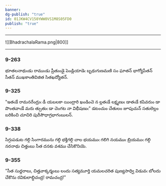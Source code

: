 ```yaml
---
banner: 
dg-publish: "true"
id: 01JKW4CV150YWW0VS1M8S05FD0
publish: "true"
---
```


---

![[BhadrachalaRama.png|800]]



---


### 9-263
భూతలనాథుఁడు రాముఁడు
ప్రీతుండై పెండ్లియాడెఁ బృథుగుణమణి సం
ఘాతన్ భాగ్యోపేతన్
సీతన్ ముఖకాంతివిజిత సితఖద్యోతన్.

### 9-325
"ఇతఁడే రామనరేంద్రుఁ డీ యబలకా యింద్రారి ఖండించె న
ల్లతఁడే లక్ష్మణుఁ డాతఁడే కపివరుం డా పొంతవాఁడే మరు
త్సుతుఁ డా చెంగట నా విభీషణుఁ" డటంచుం చేతులం జూపుచున్[]()
సతులెల్లం బరికించి చూచిరి పురీసౌధాగ్రభాగంబులన్.

### 9-338
సిగ్గుపడుట గల్గి సింగారమును గల్గి
భక్తిగల్గి చాల భయముఁ గలిగి
నయముఁ బ్రియముఁ గల్గి నరనాథు చిత్తంబు
సీత దనకు వశము చేసికొనియె.

### 9-355
"సీత సుద్దరాలు, చిత్తవాక్కర్మంబు
లందు సత్యమూర్తి యమలచరిత
పుణ్యసాధ్వి విడువఁ బోలదు చేకొను
రవికులాబ్ధిచంద్ర! రామచంద్ర!"